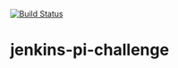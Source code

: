 [![Build Status](http://ec2-54-196-184-251.compute-1.amazonaws.com/job/pi-challenge/badge/icon)](http://ec2-54-196-184-251.compute-1.amazonaws.com/job/pi-challenge/)

# jenkins-pi-challenge

